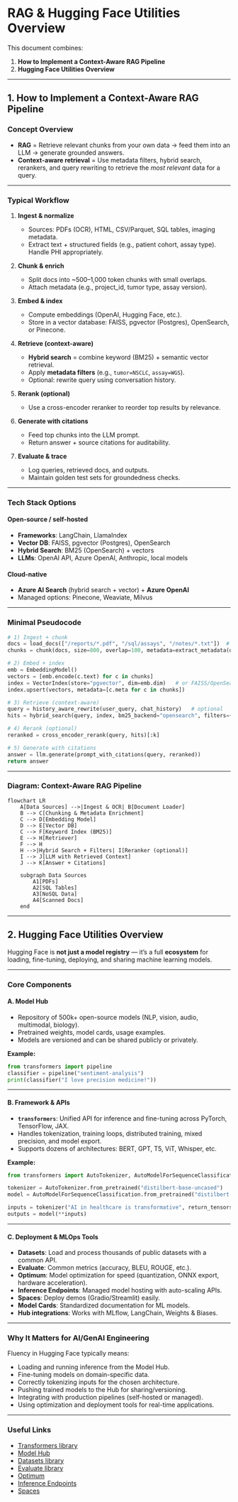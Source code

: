# RAG & Hugging Face Utilities Overview

This document combines:
1. **How to Implement a Context-Aware RAG Pipeline**
2. **Hugging Face Utilities Overview**

---

## 1. How to Implement a Context-Aware RAG Pipeline

### Concept Overview
- **RAG** = Retrieve relevant chunks from your own data → feed them into an LLM → generate grounded answers.
- **Context-aware retrieval** = Use metadata filters, hybrid search, rerankers, and query rewriting to retrieve the *most relevant* data for a query.

---

### Typical Workflow

1. **Ingest & normalize**  
   - Sources: PDFs (OCR), HTML, CSV/Parquet, SQL tables, imaging metadata.  
   - Extract text + structured fields (e.g., patient cohort, assay type). Handle PHI appropriately.

2. **Chunk & enrich**  
   - Split docs into ~500–1,000 token chunks with small overlaps.
   - Attach metadata (e.g., project_id, tumor type, assay version).

3. **Embed & index**  
   - Compute embeddings (OpenAI, Hugging Face, etc.).
   - Store in a vector database: FAISS, pgvector (Postgres), OpenSearch, or Pinecone.

4. **Retrieve (context-aware)**  
   - **Hybrid search** = combine keyword (BM25) + semantic vector retrieval.
   - Apply **metadata filters** (e.g., `tumor=NSCLC`, `assay=WGS`).
   - Optional: rewrite query using conversation history.

5. **Rerank (optional)**  
   - Use a cross-encoder reranker to reorder top results by relevance.

6. **Generate with citations**  
   - Feed top chunks into the LLM prompt.
   - Return answer + source citations for auditability.

7. **Evaluate & trace**  
   - Log queries, retrieved docs, and outputs.
   - Maintain golden test sets for groundedness checks.

---

### Tech Stack Options

#### Open-source / self-hosted
- **Frameworks**: LangChain, LlamaIndex
- **Vector DB**: FAISS, pgvector (Postgres), OpenSearch
- **Hybrid Search**: BM25 (OpenSearch) + vectors
- **LLMs**: OpenAI API, Azure OpenAI, Anthropic, local models

#### Cloud-native
- **Azure AI Search** (hybrid search + vector) + **Azure OpenAI**
- Managed options: Pinecone, Weaviate, Milvus

---

### Minimal Pseudocode

```python
# 1) Ingest + chunk
docs = load_docs(["/reports/*.pdf", "/sql/assays", "/notes/*.txt"])  # OCR where needed
chunks = chunk(docs, size=800, overlap=100, metadata=extract_metadata(docs))

# 2) Embed + index
emb = EmbeddingModel()
vectors = [emb.encode(c.text) for c in chunks]
index = VectorIndex(store="pgvector", dim=emb.dim)   # or FAISS/OpenSearch
index.upsert(vectors, metadata=[c.meta for c in chunks])

# 3) Retrieve (context-aware)
query = history_aware_rewrite(user_query, chat_history)   # optional
hits = hybrid_search(query, index, bm25_backend="opensearch", filters={"tumor":"NSCLC"})

# 4) Rerank (optional)
reranked = cross_encoder_rerank(query, hits)[:k]

# 5) Generate with citations
answer = llm.generate(prompt_with_citations(query, reranked))
return answer
```

---

### Diagram: Context-Aware RAG Pipeline

```mermaid
flowchart LR
    A[Data Sources] -->|Ingest & OCR| B[Document Loader]
    B --> C[Chunking & Metadata Enrichment]
    C --> D[Embedding Model]
    D --> E[Vector DB]
    C --> F[Keyword Index (BM25)]
    E --> H[Retriever]
    F --> H
    H -->|Hybrid Search + Filters| I[Reranker (optional)]
    I --> J[LLM with Retrieved Context]
    J --> K[Answer + Citations]
    
    subgraph Data Sources
        A1[PDFs] 
        A2[SQL Tables] 
        A3[NoSQL Data]
        A4[Scanned Docs]
    end
```

---

## 2. Hugging Face Utilities Overview

Hugging Face is **not just a model registry** — it’s a full **ecosystem** for loading, fine-tuning, deploying, and sharing machine learning models.

---

### Core Components

#### A. **Model Hub**
- Repository of 500k+ open-source models (NLP, vision, audio, multimodal, biology).
- Pretrained weights, model cards, usage examples.
- Models are versioned and can be shared publicly or privately.

**Example:**
```python
from transformers import pipeline
classifier = pipeline("sentiment-analysis")
print(classifier("I love precision medicine!"))
```

---

#### B. **Framework & APIs**
- **`transformers`**: Unified API for inference and fine-tuning across PyTorch, TensorFlow, JAX.
- Handles tokenization, training loops, distributed training, mixed precision, and model export.
- Supports dozens of architectures: BERT, GPT, T5, ViT, Whisper, etc.

**Example:**
```python
from transformers import AutoTokenizer, AutoModelForSequenceClassification

tokenizer = AutoTokenizer.from_pretrained("distilbert-base-uncased")
model = AutoModelForSequenceClassification.from_pretrained("distilbert-base-uncased")

inputs = tokenizer("AI in healthcare is transformative", return_tensors="pt")
outputs = model(**inputs)
```

---

#### C. **Deployment & MLOps Tools**
- **Datasets**: Load and process thousands of public datasets with a common API.
- **Evaluate**: Common metrics (accuracy, BLEU, ROUGE, etc.).
- **Optimum**: Model optimization for speed (quantization, ONNX export, hardware acceleration).
- **Inference Endpoints**: Managed model hosting with auto-scaling APIs.
- **Spaces**: Deploy demos (Gradio/Streamlit) easily.
- **Model Cards**: Standardized documentation for ML models.
- **Hub integrations**: Works with MLflow, LangChain, Weights & Biases.

---

### Why It Matters for AI/GenAI Engineering
Fluency in Hugging Face typically means:
- Loading and running inference from the Model Hub.
- Fine-tuning models on domain-specific data.
- Correctly tokenizing inputs for the chosen architecture.
- Pushing trained models to the Hub for sharing/versioning.
- Integrating with production pipelines (self-hosted or managed).
- Using optimization and deployment tools for real-time applications.

---

### Useful Links
- [Transformers library](https://huggingface.co/docs/transformers/index)
- [Model Hub](https://huggingface.co/models)
- [Datasets library](https://huggingface.co/docs/datasets/index)
- [Evaluate library](https://huggingface.co/docs/evaluate/index)
- [Optimum](https://huggingface.co/docs/optimum/index)
- [Inference Endpoints](https://huggingface.co/inference-endpoints)
- [Spaces](https://huggingface.co/spaces)
